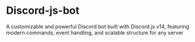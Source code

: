 # Discord-js-bot
A customizable and powerful Discord bot built with Discord.js v14, featuring modern commands, event handling, and scalable structure for any server

